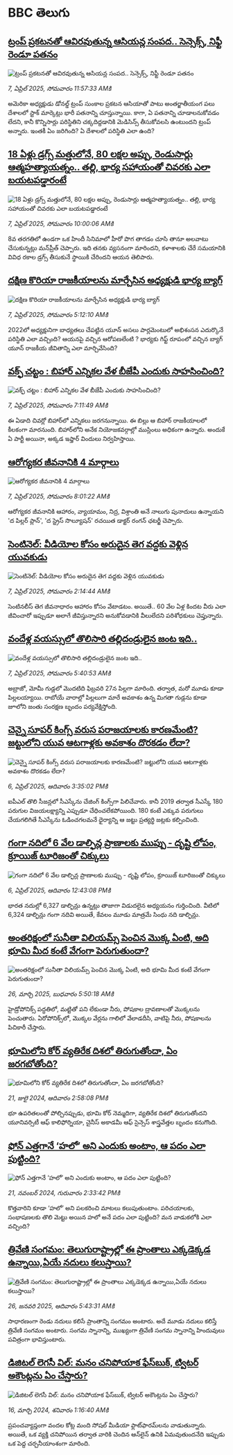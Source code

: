 # BBC తెలుగు## [ట్రంప్ ప్రకటనతో ఆవిరవుతున్న ఆసియన్ల సంపద.. సెన్సెక్స్, నిఫ్టీ రెండూ పతనం](https://www.bbc.com/telugu/articles/clyw4rzk88xo?at_campaign=githubrss)![ట్రంప్ ప్రకటనతో ఆవిరవుతున్న ఆసియన్ల సంపద.. సెన్సెక్స్, నిఫ్టీ రెండూ పతనం](https://ichef.bbci.co.uk/ace/standard/240/cpsprodpb/7051/live/428863b0-13ad-11f0-92ad-eb42d450dc76.jpg)_7, ఏప్రిల్ 2025, సోమవారం 11:57:33 AMకి_అమెరికా అధ్యక్షుడు డోనల్డ్ ట్రంప్ సుంకాల ప్రకటన ఆసియాతో పాటు అంతర్జాతీయంగ పలు దేశాలలో స్టాక్ మార్కెట్లు భారీ పతనాన్ని చూస్తున్నాయి. కాగా, ఏ పతనాన్ని చూడాలనుకోవడం లేదని, కానీ కొన్నిసార్లు పరిస్థితిని చక్కదిద్దడానికి మెడిసిన్స్ తీసుకోవలసి ఉంటుందని ట్రంప్ అన్నారు. ఇంతకీ ఏం జరిగింది? ఏ దేశాలలో పరిస్థితి ఎలా ఉంది?## [18 ఏళ్లు డ్రగ్స్‌ మత్తులోనే, 80 లక్షల అప్పు, రెండుసార్లు ఆత్మహత్యాయత్నం.. తల్లి, భార్య సహాయంతో చివరకు ఎలా బయటపడ్డారంటే](https://www.bbc.com/telugu/articles/cy48mx7nvwmo?at_campaign=githubrss)![18 ఏళ్లు డ్రగ్స్‌ మత్తులోనే, 80 లక్షల అప్పు, రెండుసార్లు ఆత్మహత్యాయత్నం.. తల్లి, భార్య సహాయంతో చివరకు ఎలా బయటపడ్డారంటే](https://ichef.bbci.co.uk/ace/standard/240/cpsprodpb/b187/live/60f98e60-12df-11f0-ba12-8d27eb561761.jpg)_7, ఏప్రిల్ 2025, సోమవారం 10:00:06 AMకి_8వ తరగతిలో ఉండగా ఒక హిందీ సినిమాలో హీరో పొగ తాగడం చూసి తానూ అలవాటు చేసుకున్నట్లు మన్‌ప్రీత్ చెప్పారు. ఇది తనకు వ్యసనంగా మారిందని, కళాశాలకు చేరే సమయానికి వివిధ రకాల డ్రగ్స్ తీసుకునే స్థాయికి చేరిందని ఆయన తెలిపారు.## [దక్షిణ కొరియా రాజకీయాలను మార్చేసిన అధ్యక్షుడి భార్య బ్యాగ్](https://www.bbc.com/telugu/articles/cm25lqvz2jjo?at_campaign=githubrss)![దక్షిణ కొరియా రాజకీయాలను మార్చేసిన అధ్యక్షుడి భార్య బ్యాగ్](https://ichef.bbci.co.uk/ace/standard/240/cpsprodpb/583a/live/1c41eba0-11f4-11f0-ba12-8d27eb561761.jpg)_7, ఏప్రిల్ 2025, సోమవారం 5:12:10 AMకి_2022లో అధ్యక్షునిగా బాధ్యతలు చేపట్టిన యూన్ అసలు పార్లమెంటులో అభిశంసన ఎదుర్కొనే పరిస్థితి ఎలా వచ్చింది? ఆయనపై వచ్చిన ఆరోపణలేంటి ? భార్యకు గిఫ్ట్ రూపంలో వచ్చిన బ్యాగ్ యూన్ రాజకీయ జీవితాన్ని ఎలా మార్చివేసింది?## [వక్ఫ్ చట్టం : బిహార్ ఎన్నికల వేళ బీజేపీ ఎందుకు సాహసించింది?](https://www.bbc.com/telugu/articles/cly8k100z0mo?at_campaign=githubrss)![వక్ఫ్ చట్టం : బిహార్ ఎన్నికల వేళ బీజేపీ ఎందుకు సాహసించింది?](https://ichef.bbci.co.uk/ace/standard/240/cpsprodpb/b7c4/live/5ff020c0-12f7-11f0-8bc5-d317b6dd5c85.jpg)_7, ఏప్రిల్ 2025, సోమవారం 7:11:49 AMకి_ఈ ఏడాది చివర్లో బిహార్‌లో ఎన్నికలు జరగనున్నాయి. ఈ బిల్లు ఆ బిహార్ రాజకీయాలలో కీలకంగా మారనుంది. బిహార్‌లోని అనేక నియోజకవర్గాల్లో ముస్లింలు అధికంగా ఉన్నారు. అందుకే ఏ పార్టీ అయినా, అక్కడ ఇఫ్తార్ విందులు నిర్వహిస్తాయి.## [ఆరోగ్యకర జీవనానికి 4 మార్గాలు](https://www.bbc.com/telugu/articles/cr5d35j2er3o?at_campaign=githubrss)![ఆరోగ్యకర జీవనానికి 4 మార్గాలు](https://ichef.bbci.co.uk/ace/standard/240/cpsprodpb/4c8d/live/f71f0390-137d-11f0-b234-07dc7691c360.jpg)_7, ఏప్రిల్ 2025, సోమవారం 8:01:22 AMకి_ఆరోగ్యకర జీవనానికి ఆహారం, వ్యాయామం, నిద్ర, విశ్రాంతి అనే నాలుగు పునాదులు ఉన్నాయని 'ద పిల్లర్ ప్లాన్', 'ద స్ట్రెస్ సొల్యూషన్' రచయిత డాక్టర్ రంగన్ ఛటర్జీ చెప్పారు.## [సెంటినెల్: వీడియోల కోసం అరుదైన తెగ వద్దకు వెళ్లిన యువకుడు](https://www.bbc.com/telugu/articles/c8epd1n88kro?at_campaign=githubrss)![సెంటినెల్: వీడియోల కోసం అరుదైన తెగ వద్దకు వెళ్లిన యువకుడు](https://ichef.bbci.co.uk/ace/standard/240/cpsprodpb/8f59/live/ad3e0580-12bc-11f0-b234-07dc7691c360.jpg)_7, ఏప్రిల్ 2025, సోమవారం 2:14:44 AMకి_సెంటినలీస్ తెగ జీవనాధారం ఆహారం కోసం వేటాడటం. అయితే.. 60 వేల ఏళ్ల కిందట వీరు ఎలా జీవించారో ఇప్పుడూ అలాగే జీవిస్తున్నారని అనుకోవడానికి వీలులేదని  పరిశోధకులు చెప్తున్నారు.## [వందేళ్ల వయస్సులో తొలిసారి తల్లిదండ్రులైన జంట ఇది..](https://www.bbc.com/telugu/articles/cjewx5zv4ydo?at_campaign=githubrss)![వందేళ్ల వయస్సులో తొలిసారి తల్లిదండ్రులైన జంట ఇది..](https://ichef.bbci.co.uk/ace/standard/240/cpsprodpb/c074/live/eb62b900-135c-11f0-ba12-8d27eb561761.jpg)_7, ఏప్రిల్ 2025, సోమవారం 5:40:53 AMకి_అబ్రాజో, మోమీ గుడ్లలో మొదటిది ఫిబ్రవరి 27న పిల్లగా మారింది. తర్వాత, మరో మూడు కూడా పిల్లలయ్యాయి. రాబోయే వారాల్లో పిల్లలుగా మారే అవకాశం ఉన్న మిగతా గుడ్లను కూడా జూలోని జంతు సంరక్షణ బృందం పర్యవేక్షిస్తోంది.## [చెన్నై సూపర్ కింగ్స్‌ వరుస పరాజయాలకు కారణమేంటి? జట్టులోని యువ ఆటగాళ్లకు అవకాశం దొరకడం లేదా?](https://www.bbc.com/telugu/articles/cwy7pdvenvxo?at_campaign=githubrss)![చెన్నై సూపర్ కింగ్స్‌ వరుస పరాజయాలకు కారణమేంటి? జట్టులోని యువ ఆటగాళ్లకు అవకాశం దొరకడం లేదా?](https://ichef.bbci.co.uk/ace/standard/240/cpsprodpb/076b/live/38387410-12c0-11f0-ba12-8d27eb561761.jpg)_6, ఏప్రిల్ 2025, ఆదివారం 3:35:02 PMకి_ఐపీఎల్ తొలి సీజన్లలో సీఎస్కేను చేజింగ్ కింగ్స్‌గా పిలిచేవారు. కానీ 2019 తర్వాత సీఎస్కే 180 పరుగుల విజయలక్ష్యాన్ని ఎప్పుడూ చేధించలేకపోయింది. 180 కంటే ఎక్కువ పరుగులు చేయగలిగితే సీఎస్కేను ఓడించగలమనే ధైర్యాన్ని ఆ జట్టు ప్రత్యర్థి జట్లకు కల్పించింది.## [గంగా నదిలో 6 వేల డాల్ఫిన్ల ప్రాణాలకు ముప్పు - దృష్టి లోపం, క్రూయిజ్ టూరిజం‌తో చిక్కులు](https://www.bbc.com/telugu/articles/c5ygv9dpd6po?at_campaign=githubrss)![గంగా నదిలో 6 వేల డాల్ఫిన్ల ప్రాణాలకు ముప్పు - దృష్టి లోపం, క్రూయిజ్ టూరిజం‌తో చిక్కులు](https://ichef.bbci.co.uk/ace/standard/240/cpsprodpb/fb77/live/0b3a9140-12df-11f0-b182-81b971f8bd66.jpg)_6, ఏప్రిల్ 2025, ఆదివారం 12:43:08 PMకి_భారత నదుల్లో 6,327 డాల్ఫిన్లు ఉన్నట్లు తాజాగా విడుదలైన అధ్యయనం గుర్తించింది. వీటిలో 6,324 డాల్ఫిన్లు గంగా నదివి అయితే, కేవలం మూడు మాత్రమే సింధు నది డాల్ఫిన్లు.## [అంతరిక్షంలో సునీతా విలియమ్స్ పెంచిన మొక్క ఏంటి, అది భూమి మీద కంటే వేగంగా పెరుగుతుందా?](https://www.bbc.com/telugu/articles/c1mn43gmj39o?at_campaign=githubrss)![అంతరిక్షంలో సునీతా విలియమ్స్ పెంచిన మొక్క ఏంటి, అది భూమి మీద కంటే వేగంగా పెరుగుతుందా?](https://ichef.bbci.co.uk/ace/standard/240/cpsprodpb/931a/live/71e4f570-0966-11f0-94d4-6f954f5dcfa3.jpg)_26, మార్చి 2025, బుధవారం 5:50:18 AMకి_హైడ్రోపోనిక్స్‌ పద్ధతిలో, మట్టితో పని లేకుండా నీరు, పోషకాల ద్రావణాలతో మొక్కలను పెంచుతారు. ఏరోపోనిక్స్‌లో, మొక్కల వేర్లను గాలిలో వేలాడదీసి, వాటిపై నీరు, పోషకాలను పిచికారీ చేస్తారు.## [భూమిలోని కోర్ వ్యతిరేక దిశలో తిరుగుతోందా, ఏం జరగబోతోంది?](https://www.bbc.com/telugu/articles/crgr7rnd7g4o?at_campaign=githubrss)![భూమిలోని కోర్ వ్యతిరేక దిశలో తిరుగుతోందా, ఏం జరగబోతోంది?](https://ichef.bbci.co.uk/ace/standard/240/cpsprodpb/cc28/live/4457bc00-3ec3-11ef-b2f4-77406157b906.jpg)_21, జులై 2024, ఆదివారం 2:58:08 PMకి_భూ ఉపరితలంతో పోల్చినప్పుడు, భూమి కోర్ నెమ్మదిగా, వ్యతిరేక దిశలో తిరుగుతోందని యూనివర్సిటీ ఆఫ్ కాలిఫోర్నియా, చైనీస్ అకాడమీ ఆఫ్ సైన్సెస్‌ శాస్త్రవేత్తల బృందం కనుగొంది.## [ఫోన్ ఎత్తగానే ‘హలో’ అని ఎందుకు అంటాం, ఆ పదం ఎలా పుట్టింది?](https://www.bbc.com/telugu/articles/cgj7x7gdjq4o?at_campaign=githubrss)![ఫోన్ ఎత్తగానే ‘హలో’ అని ఎందుకు అంటాం, ఆ పదం ఎలా పుట్టింది?](https://ichef.bbci.co.uk/ace/standard/240/cpsprodpb/0618/live/7a20ebb0-a807-11ef-b21e-5359bd56d02f.jpg)_21, నవంబర్ 2024, గురువారం 2:33:42 PMకి_కొత్తవారిని కూడా ‘హలో’ అని పలకరించి మాటలు కలుపుతుంటాం.  పరిచయాలకు, సంభాషణలకు తొలి మెట్టు అయిన హలో అనే పదం ఎలా పుట్టింది? మన వాడుకలోకి ఎలా వచ్చింది?## [త్రివేణి సంగమం: తెలుగురాష్ట్రాల్లో ఈ ప్రాంతాలు ఎక్కడెక్కడ ఉన్నాయి,ఏయే నదులు కలుస్తాయి? ](https://www.bbc.com/telugu/articles/cz7elrr17jeo?at_campaign=githubrss)![త్రివేణి సంగమం: తెలుగురాష్ట్రాల్లో ఈ ప్రాంతాలు ఎక్కడెక్కడ ఉన్నాయి,ఏయే నదులు కలుస్తాయి? ](https://ichef.bbci.co.uk/ace/standard/240/cpsprodpb/9dad/live/7f50e780-da42-11ef-a37f-eba91255dc3d.jpg)_26, జనవరి 2025, ఆదివారం 5:43:31 AMకి_సాధారణంగా రెండు నదులు కలిసే ప్రాంతాన్ని సంగమం అంటారు. అదే మూడు నదులు కలిస్తే త్రివేణి సంగమం అంటారు. సంగమ స్నానాన్ని, ముఖ్యంగా త్రివేణి సంగమ స్నానాన్ని హిందువులు పవిత్రంగా భావిస్తుంటారు.## [డిజిటల్ లెగసీ విల్: మనం చనిపోయాక ఫేస్‌బుక్, ట్విటర్‌ అకౌంట్లను ఏం చేస్తారు?](https://www.bbc.com/telugu/articles/cx0zl1qeyq2o?at_campaign=githubrss)![డిజిటల్ లెగసీ విల్: మనం చనిపోయాక ఫేస్‌బుక్, ట్విటర్‌ అకౌంట్లను ఏం చేస్తారు?](https://ichef.bbci.co.uk/ace/standard/240/cpsprodpb/bea2/live/2323ffd0-e2d4-11ee-9410-0f893255c2a0.jpg)_16, మార్చి 2024, శనివారం 1:16:40 AMకి_ప్రపంచవ్యాప్తంగా వందల కోట్ల మంది సోషల్ మీడియా ఫ్లాట్‌ఫారమ్‌లను వాడుతున్నారు. అయితే, ఒక వ్యక్తి చనిపోయిన తర్వాత వారికి చెందిన ఆన్‌లైన్ ఉనికి ఏమవుతుందనేది ఇప్పుడు ఒక పెద్ద చర్చనీయాంశంగా మారింది.
